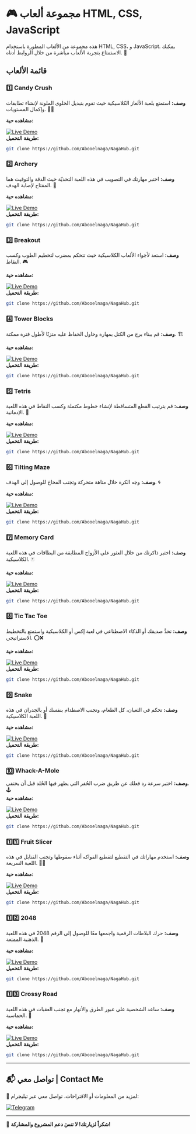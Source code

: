 # 🎮 مجموعة ألعاب HTML, CSS, JavaScript

هذه مجموعة من الألعاب المطورة باستخدام HTML, CSS، و JavaScript. يمكنك الاستمتاع بتجربة الألعاب مباشرة من خلال الروابط أدناه. 🎯

## قائمة الألعاب

### 1️⃣ Candy Crush
**وصف:** استمتع بلعبة الألغاز الكلاسيكية حيث تقوم بتبديل الحلوى الملونة لإنشاء تطابقات وإكمال المستويات. 🍬🍭  

**مشاهده حية:** 

[![Live Demo](https://img.shields.io/badge/Live%20Demo-🔗-blue)](https://abooelnaga.github.io/Games/01-Candy-Crush/)  
**طريقة التحميل:** 
   ```bash
   git clone https://github.com/Abooelnaga/NagaHub.git
   ```

### 2️⃣ Archery
**وصف:** اختبر مهارتك في التصويب في هذه اللعبة التحديّة حيث الدقة والتوقيت هما المفتاح لإصابة الهدف. 🏹  

**مشاهده حية:** 

[![Live Demo](https://img.shields.io/badge/Live%20Demo-🔗-blue)](https://abooelnaga.github.io/Games/02-Archery)  
**طريقة التحميل:** 
   ```bash
   git clone https://github.com/Abooelnaga/NagaHub.git
   ```

### 3️⃣ Breakout
**وصف:** استعد لأجواء الألعاب الكلاسيكية حيث تتحكم بمضرب لتحطيم الطوب وكسب النقاط. 🎮  

**مشاهده حية:** 

[![Live Demo](https://img.shields.io/badge/Live%20Demo-🔗-blue)](https://abooelnaga.github.io/Games/03-Breakout)  
**طريقة التحميل:** 
   ```bash
   git clone https://github.com/Abooelnaga/NagaHub.git
   ```

### 4️⃣ Tower Blocks
**وصف:** قم ببناء برج من الكتل بمهارة وحاول الحفاظ عليه متزنًا لأطول فترة ممكنة. 🏗️  

**مشاهده حية:** 

[![Live Demo](https://img.shields.io/badge/Live%20Demo-🔗-blue)](https://abooelnaga.github.io/Games/04-Tower-Blocks)  
**طريقة التحميل:** 
   ```bash
   git clone https://github.com/Abooelnaga/NagaHub.git
   ```

### 5️⃣ Tetris
**وصف:** قم بترتيب القطع المتساقطة لإنشاء خطوط مكتملة وكسب النقاط في هذه اللعبة الإدمانية. 🧱  

**مشاهده حية:** 

[![Live Demo](https://img.shields.io/badge/Live%20Demo-🔗-blue)](https://abooelnaga.github.io/Games/05-Tetris)  
**طريقة التحميل:** 
   ```bash
   git clone https://github.com/Abooelnaga/NagaHub.git
   ```

### 6️⃣ Tilting Maze
**وصف:** وجه الكرة خلال متاهة متحركة وتجنب الفخاخ للوصول إلى الهدف. 🌀  

**مشاهده حية:** 

[![Live Demo](https://img.shields.io/badge/Live%20Demo-🔗-blue)](https://abooelnaga.github.io/Games/06-Tilting-Maze)  
**طريقة التحميل:** 
   ```bash
   git clone https://github.com/Abooelnaga/NagaHub.git
   ```

### 7️⃣ Memory Card
**وصف:** اختبر ذاكرتك من خلال العثور على الأزواج المطابقة من البطاقات في هذه اللعبة الكلاسيكية. 🃏  

**مشاهده حية:** 

[![Live Demo](https://img.shields.io/badge/Live%20Demo-🔗-blue)](https://abooelnaga.github.io/Games/07-Memory-Card)  
**طريقة التحميل:** 
   ```bash
   git clone https://github.com/Abooelnaga/NagaHub.git
   ```

### 8️⃣ Tic Tac Toe
**وصف:** تحدَّ صديقك أو الذكاء الاصطناعي في لعبة إكس أو الكلاسيكية واستمتع بالتخطيط الاستراتيجي. ⭕❌  

**مشاهده حية:** 

[![Live Demo](https://img.shields.io/badge/Live%20Demo-🔗-blue)](https://abooelnaga.github.io/Games/08-XO)  
**طريقة التحميل:** 
   ```bash
   git clone https://github.com/Abooelnaga/NagaHub.git
   ```

### 9️⃣ Snake
**وصف:** تحكم في الثعبان، كل الطعام، وتجنب الاصطدام بنفسك أو بالجدران في هذه اللعبة الكلاسيكية. 🐍  

**مشاهده حية:** 

[![Live Demo](https://img.shields.io/badge/Live%20Demo-🔗-blue)](https://abooelnaga.github.io/Games/09-Snake)  
**طريقة التحميل:** 
   ```bash
   git clone https://github.com/Abooelnaga/NagaHub.git
   ```

### 🔟 Whack-A-Mole
**وصف:** اختبر سرعة رد فعلك عن طريق ضرب الحُفر التي يظهر فيها الخُلد قبل أن يختفي. 🕹️  
**مشاهده حية:** 

[![Live Demo](https://img.shields.io/badge/Live%20Demo-🔗-blue)](https://abooelnaga.github.io/Games/10-Whack-A-Mole)  
**طريقة التحميل:** 
   ```bash
   git clone https://github.com/Abooelnaga/NagaHub.git
   ```

### 1️⃣1️⃣ Fruit Slicer
**وصف:** استخدم مهاراتك في التقطيع لتقطيع الفواكه أثناء سقوطها وتجنب القنابل في هذه اللعبة السريعة. 🍉🔪  

**مشاهده حية:** 

[![Live Demo](https://img.shields.io/badge/Live%20Demo-🔗-blue)](https://abooelnaga.github.io/Games/11-Fruit-Slicer)  
**طريقة التحميل:** 
   ```bash
   git clone https://github.com/Abooelnaga/NagaHub.git
   ```
### 1️⃣2️⃣ 2048
**وصف:** حرك البلاطات الرقمية واجمعها معًا للوصول إلى الرقم 2048 في هذه اللعبة الذهنية الممتعة. 🧩  

**مشاهده حية:** 

[![Live Demo](https://img.shields.io/badge/Live%20Demo-🔗-blue)](https://abooelnaga.github.io/Games/12-2048)  
**طريقة التحميل:** 
   ```bash
   git clone https://github.com/Abooelnaga/NagaHub.git
   ```
### 1️⃣3️⃣ Crossy Road
**وصف:** ساعد الشخصية على عبور الطرق والأنهار مع تجنب العقبات في هذه اللعبة الحماسية. 🚦  

**مشاهده حية:** 

[![Live Demo](https://img.shields.io/badge/Live%20Demo-🔗-blue)](https://abooelnaga.github.io/Games/13-Crossy-Road)  
**طريقة التحميل:** 
   ```bash
   git clone https://github.com/Abooelnaga/NagaHub.git
   ```

---
## 📬 تواصل معي | Contact Me

📢 لمزيد من المعلومات أو الاقتراحات، تواصل معي عبر تيليجرام:

[![Telegram](https://img.shields.io/badge/Telegram-0088cc?style=for-the-badge&logo=telegram&logoColor=white)](https://t.me/moonaga)

---

🎉 **شكراً لزيارتك! لا تنسَ دعم المشروع والمشاركة!**
